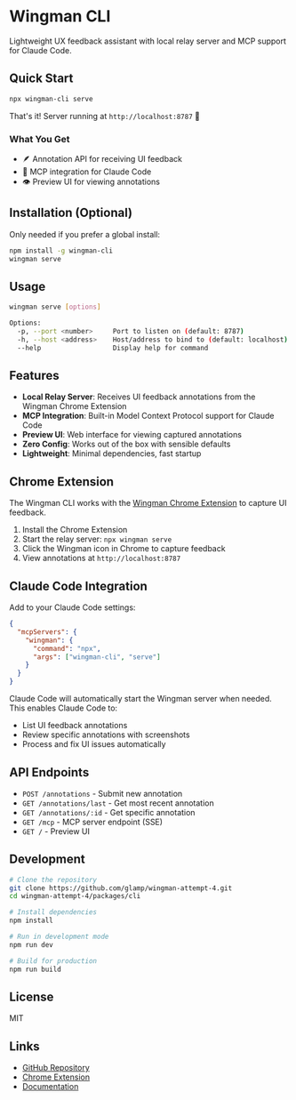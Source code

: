 # Wingman CLI

Lightweight UX feedback assistant with local relay server and MCP support for Claude Code.

## Quick Start

```bash
npx wingman-cli serve
```

That's it! Server running at `http://localhost:8787` 🎉

### What You Get
- 🪶 Annotation API for receiving UI feedback  
- 🤖 MCP integration for Claude Code
- 👁️ Preview UI for viewing annotations

## Installation (Optional)

Only needed if you prefer a global install:

```bash
npm install -g wingman-cli
wingman serve
```

## Usage

```bash
wingman serve [options]

Options:
  -p, --port <number>     Port to listen on (default: 8787)
  -h, --host <address>    Host/address to bind to (default: localhost)
  --help                  Display help for command
```

## Features

- **Local Relay Server**: Receives UI feedback annotations from the Wingman Chrome Extension
- **MCP Integration**: Built-in Model Context Protocol support for Claude Code
- **Preview UI**: Web interface for viewing captured annotations
- **Zero Config**: Works out of the box with sensible defaults
- **Lightweight**: Minimal dependencies, fast startup

## Chrome Extension

The Wingman CLI works with the [Wingman Chrome Extension](https://chrome.google.com/webstore/detail/wingman) to capture UI feedback.

1. Install the Chrome Extension
2. Start the relay server: `npx wingman serve`
3. Click the Wingman icon in Chrome to capture feedback
4. View annotations at `http://localhost:8787`

## Claude Code Integration

Add to your Claude Code settings:

```json
{
  "mcpServers": {
    "wingman": {
      "command": "npx",
      "args": ["wingman-cli", "serve"]
    }
  }
}
```

Claude Code will automatically start the Wingman server when needed. This enables Claude Code to:
- List UI feedback annotations
- Review specific annotations with screenshots
- Process and fix UI issues automatically

## API Endpoints

- `POST /annotations` - Submit new annotation
- `GET /annotations/last` - Get most recent annotation
- `GET /annotations/:id` - Get specific annotation
- `GET /mcp` - MCP server endpoint (SSE)
- `GET /` - Preview UI

## Development

```bash
# Clone the repository
git clone https://github.com/glamp/wingman-attempt-4.git
cd wingman-attempt-4/packages/cli

# Install dependencies
npm install

# Run in development mode
npm run dev

# Build for production
npm run build
```

## License

MIT

## Links

- [GitHub Repository](https://github.com/glamp/wingman-attempt-4)
- [Chrome Extension](https://chrome.google.com/webstore/detail/wingman)
- [Documentation](https://github.com/glamp/wingman-attempt-4#readme)